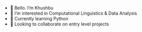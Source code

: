 - 👋 Bello. I’m Khushbu
- 👀 I’m interested in Computational Linguistics & Data Analysis
- 🌱 Currently learning Python 
- 💞️ Looking to collaborate on entry level projects

<!---
itskhushbu/itskhushbu is a ✨ special ✨ repository because its `README.md` (this file) appears on your GitHub profile.
You can click the Preview link to take a look at your changes.
--->
